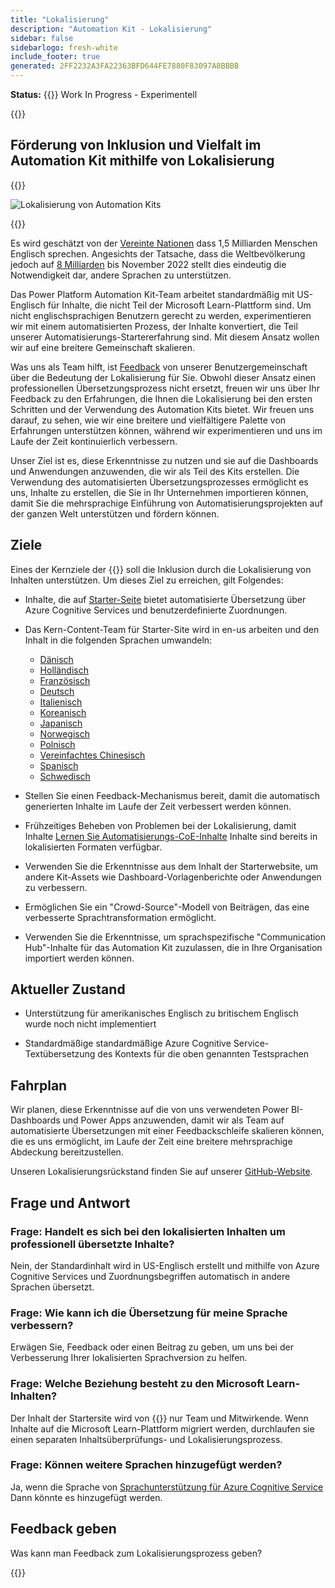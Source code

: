 ```yaml
---
title: "Lokalisierung"
description: "Automation Kit - Lokalisierung"
sidebar: false
sidebarlogo: fresh-white
include_footer: true
generated: 2FF2232A3FA22363BFD644FE7880F83097A8BBBB
---
```


**Status:** {{<externalImage src="https://github.githubassets.com/images/icons/emoji/unicode/1f6a7.png" size="16x16" text="Construction Icon">}} Work In Progress - Experimentell

{{<toc>}}

## Förderung von Inklusion und Vielfalt im Automation Kit mithilfe von Lokalisierung

{{<border>}}

![Lokalisierung von Automation Kits](/images/automation-kit-localization.png)

{{</border>}}

Es wird geschätzt von der [Vereinte Nationen](https://hr.un.org/unhq/languages/english) dass 1,5 Milliarden Menschen Englisch sprechen. Angesichts der Tatsache, dass die Weltbevölkerung jedoch auf [8 Milliarden](https://www.un.org/en/desa/world-population-reach-8-billion-15-november-2022) bis November 2022 stellt dies eindeutig die Notwendigkeit dar, andere Sprachen zu unterstützen.

Das Power Platform Automation Kit-Team arbeitet standardmäßig mit US-Englisch für Inhalte, die nicht Teil der Microsoft Learn-Plattform sind. Um nicht englischsprachigen Benutzern gerecht zu werden, experimentieren wir mit einem automatisierten Prozess, der Inhalte konvertiert, die Teil unserer Automatisierungs-Startererfahrung sind. Mit diesem Ansatz wollen wir auf eine breitere Gemeinschaft skalieren.

Was uns als Team hilft, ist [Feedback](/de#provide-feedback) von unserer Benutzergemeinschaft über die Bedeutung der Lokalisierung für Sie. Obwohl dieser Ansatz einen professionellen Übersetzungsprozess nicht ersetzt, freuen wir uns über Ihr Feedback zu den Erfahrungen, die Ihnen die Lokalisierung bei den ersten Schritten und der Verwendung des Automation Kits bietet. Wir freuen uns darauf, zu sehen, wie wir eine breitere und vielfältigere Palette von Erfahrungen unterstützen können, während wir experimentieren und uns im Laufe der Zeit kontinuierlich verbessern.

Unser Ziel ist es, diese Erkenntnisse zu nutzen und sie auf die Dashboards und Anwendungen anzuwenden, die wir als Teil des Kits erstellen. Die Verwendung des automatisierten Übersetzungsprozesses ermöglicht es uns, Inhalte zu erstellen, die Sie in Ihr Unternehmen importieren können, damit Sie die mehrsprachige Einführung von Automatisierungsprojekten auf der ganzen Welt unterstützen und fördern können.

## Ziele

Eines der Kernziele der {{<product-name>}} soll die Inklusion durch die Lokalisierung von Inhalten unterstützen. Um dieses Ziel zu erreichen, gilt Folgendes:

- Inhalte, die auf [Starter-Seite](https://aka.ms/ak4pp/starter) bietet automatisierte Übersetzung über Azure Cognitive Services und benutzerdefinierte Zuordnungen.

- Das Kern-Content-Team für Starter-Site wird in en-us arbeiten und den Inhalt in die folgenden Sprachen umwandeln:

  - [Dänisch](https://microsoft.github.io/powercat-automation-kit/da/)
  - [Holländisch](https://microsoft.github.io/powercat-automation-kit/nl/)
  - [Französisch](https://microsoft.github.io/powercat-automation-kit/fr/)
  - [Deutsch](https://microsoft.github.io/powercat-automation-kit/de/) 
  - [Italienisch](https://microsoft.github.io/powercat-automation-kit/it/)
  - [Koreanisch](https://microsoft.github.io/powercat-automation-kit/ko/)
  - [Japanisch](https://microsoft.github.io/powercat-automation-kit/ja/)
  - [Norwegisch](https://microsoft.github.io/powercat-automation-kit/nb/)
  - [Polnisch](https://microsoft.github.io/powercat-automation-kit/pl/)
  - [Vereinfachtes Chinesisch](https://microsoft.github.io/powercat-automation-kit/zh-hans)
  - [Spanisch](https://microsoft.github.io/powercat-automation-kit/es/)
  - [Schwedisch](https://microsoft.github.io/powercat-automation-kit/sv/)

- Stellen Sie einen Feedback-Mechanismus bereit, damit die automatisch generierten Inhalte im Laufe der Zeit verbessert werden können.

- Frühzeitiges Beheben von Problemen bei der Lokalisierung, damit Inhalte [Lernen Sie Automatisierungs-CoE-Inhalte](https://aka.ms/AutomationCoE) Inhalte sind bereits in lokalisierten Formaten verfügbar.

- Verwenden Sie die Erkenntnisse aus dem Inhalt der Starterwebsite, um andere Kit-Assets wie Dashboard-Vorlagenberichte oder Anwendungen zu verbessern.

- Ermöglichen Sie ein "Crowd-Source"-Modell von Beiträgen, das eine verbesserte Sprachtransformation ermöglicht.

- Verwenden Sie die Erkenntnisse, um sprachspezifische "Communication Hub"-Inhalte für das Automation Kit zuzulassen, die in Ihre Organisation importiert werden können.

## Aktueller Zustand

- Unterstützung für amerikanisches Englisch zu britischem Englisch wurde noch nicht implementiert

- Standardmäßige standardmäßige Azure Cognitive Service-Textübersetzung des Kontexts für die oben genannten Testsprachen

## Fahrplan

Wir planen, diese Erkenntnisse auf die von uns verwendeten Power BI-Dashboards und Power Apps anzuwenden, damit wir als Team auf automatisierte Übersetzungen mit einer Feedbackschleife skalieren können, die es uns ermöglicht, im Laufe der Zeit eine breitere mehrsprachige Abdeckung bereitzustellen.

Unseren Lokalisierungsrückstand finden Sie auf unserer [GitHub-Website](https://github.com/microsoft/powercat-automation-kit/issues?q=is%3Aopen+is%3Aissue+label%3Alocalization).

## Frage und Antwort

### **Frage:** Handelt es sich bei den lokalisierten Inhalten um professionell übersetzte Inhalte?

Nein, der Standardinhalt wird in US-Englisch erstellt und mithilfe von Azure Cognitive Services und Zuordnungsbegriffen automatisch in andere Sprachen übersetzt.

### **Frage:** Wie kann ich die Übersetzung für meine Sprache verbessern?

Erwägen Sie, Feedback oder einen Beitrag zu geben, um uns bei der Verbesserung Ihrer lokalisierten Sprachversion zu helfen.

### **Frage:** Welche Beziehung besteht zu den Microsoft Learn-Inhalten?

Der Inhalt der Startersite wird von {{<product-name>}} nur Team und Mitwirkende. Wenn Inhalte auf die Microsoft Learn-Plattform migriert werden, durchlaufen sie einen separaten Inhaltsüberprüfungs- und Lokalisierungsprozess.

### **Frage:** Können weitere Sprachen hinzugefügt werden?

Ja, wenn die Sprache von [Sprachunterstützung für Azure Cognitive Service](https://learn.microsoft.com/azure/cognitive-services/language-support) Dann könnte es hinzugefügt werden.

## Feedback geben

Was kann man Feedback zum Lokalisierungsprozess geben?

{{<questions name="/content/de/localization.json" completed="Vielen Dank für das Ausfüllen der Fragen" showNavigationButtons="false" locale="de">}}
